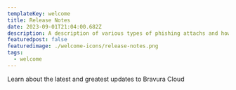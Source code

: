 ```yaml
---
templateKey: welcome
title: Release Notes
date: 2023-09-01T21:04:00.682Z
description: A description of various types of phishing attachs and how to protect against them
featuredpost: false
featuredimage: ./welcome-icons/release-notes.png
tags:
  - welcome
---
```


Learn about the latest and greatest updates to Bravura Cloud

